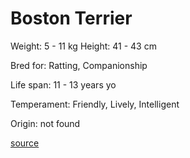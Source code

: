 # Boston Terrier

Weight: 5 - 11 kg
Height: 41 - 43 cm

Bred for: Ratting, Companionship

Life span: 11 - 13 years yo

Temperament: Friendly, Lively, Intelligent

Origin: not found

[source](https://api.thedogapi.com/v1/breeds/53)
